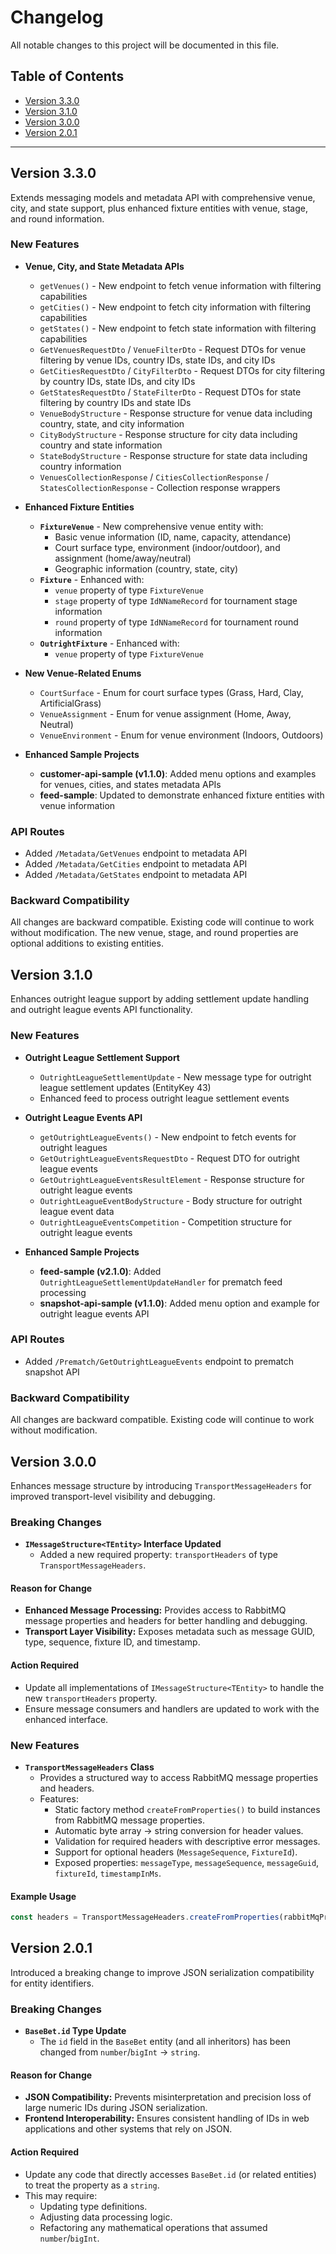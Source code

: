 
# Changelog

All notable changes to this project will be documented in this file.

## Table of Contents

- [Version 3.3.0](#version-330)
- [Version 3.1.0](#version-310)
- [Version 3.0.0](#version-300)
- [Version 2.0.1](#version-201)

---

## Version 3.3.0

Extends messaging models and metadata API with comprehensive venue, city, and state support, plus enhanced fixture entities with venue, stage, and round information.

### New Features

- **Venue, City, and State Metadata APIs**
  - `getVenues()` - New endpoint to fetch venue information with filtering capabilities
  - `getCities()` - New endpoint to fetch city information with filtering capabilities  
  - `getStates()` - New endpoint to fetch state information with filtering capabilities
  - `GetVenuesRequestDto` / `VenueFilterDto` - Request DTOs for venue filtering by venue IDs, country IDs, state IDs, and city IDs
  - `GetCitiesRequestDto` / `CityFilterDto` - Request DTOs for city filtering by country IDs, state IDs, and city IDs
  - `GetStatesRequestDto` / `StateFilterDto` - Request DTOs for state filtering by country IDs and state IDs
  - `VenueBodyStructure` - Response structure for venue data including country, state, and city information
  - `CityBodyStructure` - Response structure for city data including country and state information
  - `StateBodyStructure` - Response structure for state data including country information
  - `VenuesCollectionResponse` / `CitiesCollectionResponse` / `StatesCollectionResponse` - Collection response wrappers

- **Enhanced Fixture Entities**
  - **`FixtureVenue`** - New comprehensive venue entity with:
    - Basic venue information (ID, name, capacity, attendance)
    - Court surface type, environment (indoor/outdoor), and assignment (home/away/neutral)
    - Geographic information (country, state, city)
  - **`Fixture`** - Enhanced with:
    - `venue` property of type `FixtureVenue`
    - `stage` property of type `IdNNameRecord` for tournament stage information
    - `round` property of type `IdNNameRecord` for tournament round information
  - **`OutrightFixture`** - Enhanced with:
    - `venue` property of type `FixtureVenue`

- **New Venue-Related Enums**
  - `CourtSurface` - Enum for court surface types (Grass, Hard, Clay, ArtificialGrass)
  - `VenueAssignment` - Enum for venue assignment (Home, Away, Neutral)
  - `VenueEnvironment` - Enum for venue environment (Indoors, Outdoors)

- **Enhanced Sample Projects**
  - **customer-api-sample (v1.1.0)**: Added menu options and examples for venues, cities, and states metadata APIs
  - **feed-sample**: Updated to demonstrate enhanced fixture entities with venue information

### API Routes

- Added `/Metadata/GetVenues` endpoint to metadata API
- Added `/Metadata/GetCities` endpoint to metadata API  
- Added `/Metadata/GetStates` endpoint to metadata API

### Backward Compatibility

All changes are backward compatible. Existing code will continue to work without modification. The new venue, stage, and round properties are optional additions to existing entities.

## Version 3.1.0

Enhances outright league support by adding settlement update handling and outright league events API functionality.

### New Features

- **Outright League Settlement Support**
  - `OutrightLeagueSettlementUpdate` - New message type for outright league settlement updates (EntityKey 43)
  - Enhanced feed to process outright league settlement events

- **Outright League Events API**
  - `getOutrightLeagueEvents()` - New endpoint to fetch events for outright leagues
  - `GetOutrightLeagueEventsRequestDto` - Request DTO for outright league events
  - `GetOutrightLeagueEventsResultElement` - Response structure for outright league events
  - `OutrightLeagueEventBodyStructure` - Body structure for outright league event data
  - `OutrightLeagueEventsCompetition` - Competition structure for outright league events

- **Enhanced Sample Projects**
  - **feed-sample (v2.1.0)**: Added `OutrightLeagueSettlementUpdateHandler` for prematch feed processing
  - **snapshot-api-sample (v1.1.0)**: Added menu option and example for outright league events API

### API Routes

- Added `/Prematch/GetOutrightLeagueEvents` endpoint to prematch snapshot API

### Backward Compatibility

All changes are backward compatible. Existing code will continue to work without modification.

## Version 3.0.0

Enhances message structure by introducing `TransportMessageHeaders` for improved transport-level visibility and debugging.

### Breaking Changes

- **`IMessageStructure<TEntity>` Interface Updated**
  - Added a new required property: `transportHeaders` of type `TransportMessageHeaders`.

#### Reason for Change

- **Enhanced Message Processing:** Provides access to RabbitMQ message properties and headers for better handling and debugging.  
- **Transport Layer Visibility:** Exposes metadata such as message GUID, type, sequence, fixture ID, and timestamp.

#### Action Required

- Update all implementations of `IMessageStructure<TEntity>` to handle the new `transportHeaders` property.  
- Ensure message consumers and handlers are updated to work with the enhanced interface.

### New Features

- **`TransportMessageHeaders` Class**
  - Provides a structured way to access RabbitMQ message properties and headers.
  - Features:
    - Static factory method `createFromProperties()` to build instances from RabbitMQ message properties.
    - Automatic byte array → string conversion for header values.
    - Validation for required headers with descriptive error messages.
    - Support for optional headers (`MessageSequence`, `FixtureId`).
    - Exposed properties: `messageType`, `messageSequence`, `messageGuid`, `fixtureId`, `timestampInMs`.

#### Example Usage

```ts
const headers = TransportMessageHeaders.createFromProperties(rabbitMqProperties);
```

## Version 2.0.1  

Introduced a breaking change to improve JSON serialization compatibility for entity identifiers.

### Breaking Changes

- **`BaseBet.id` Type Update**
  - The `id` field in the `BaseBet` entity (and all inheritors) has been changed from `number`/`bigInt` → `string`.

#### Reason for Change

- **JSON Compatibility:** Prevents misinterpretation and precision loss of large numeric IDs during JSON serialization.  
- **Frontend Interoperability:** Ensures consistent handling of IDs in web applications and other systems that rely on JSON.

#### Action Required

- Update any code that directly accesses `BaseBet.id` (or related entities) to treat the property as a `string`.  
- This may require:
  - Updating type definitions.  
  - Adjusting data processing logic.  
  - Refactoring any mathematical operations that assumed `number`/`bigInt`.  
 